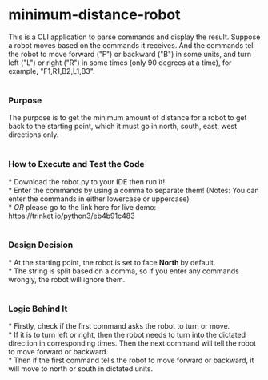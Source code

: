 # minimum-distance-robot
This is a CLI application to parse commands and display the result. Suppose a robot moves based on the commands it receives. And the commands tell the robot to move forward ("F") or backward ("B") in some units, and turn left ("L") or right ("R") in some times (only 90 degrees at a time), for example, "F1,R1,B2,L1,B3". <br>
<br>
<h3> Purpose </h3>
The purpose is to get the minimum amount of distance for a robot to get back to the starting point, which it must go in north, south, east, west directions only. <br>
<br>
<h3> How to Execute and Test the Code </h3>
* Download the robot.py to your IDE then run it! <br>
* Enter the commands by using a comma to separate them! (Notes: You can enter the commands in either lowercase or uppercase) <br>
* <i>OR</i> please go to the link here for live demo: https://trinket.io/python3/eb4b91c483 <br>
<br>
<h3> Design Decision </h3>
* At the starting point, the robot is set to face <strong> North </strong> by default.<br>
* The string is split based on a comma, so if you enter any commands wrongly, the robot will ignore them.<br>
<br>
<h3> Logic Behind It </h3>
* Firstly, check if the first command asks the robot to turn or move. <br>
* If it is to turn left or right, then the robot needs to turn into the dictated direction in corresponding times. Then the next command will tell the robot to move forward or backward.<br>
* Then if the first command tells the robot to move forward or backward, it will move to north or south in dictated units.<br>
